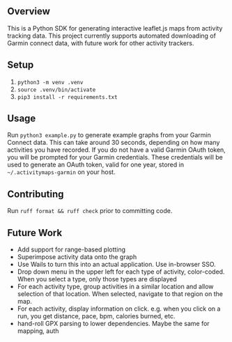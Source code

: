 ## Overview
This is a Python SDK for generating interactive leaflet.js maps from activity tracking data. This project currently supports automated downloading of Garmin connect data, with future work for other activity trackers.

## Setup
1. `python3 -m venv .venv`
2. `source .venv/bin/activate`
3. `pip3 install -r requirements.txt`

## Usage
Run `python3 example.py` to generate example graphs from your Garmin Connect data. This can take around 30 seconds, depending on how many activities you have recorded. If you do not have a valid Garmin OAuth token, you will be prompted for your Garmin credentials. These credentials will be used to generate an OAuth token, valid for one year, stored in `~/.activitymaps-garmin` on your host.

## Contributing
Run `ruff format && ruff check` prior to committing code.


## Future Work
- Add support for range-based plotting
- Superimpose activity data onto the graph
- Use Wails to turn this into an actual application. Use in-browser SSO.
- Drop down menu in the upper left for each type of activity, color-coded. When you select a type, only those types are displayed
- For each activity type, group activities in a similar location and allow selection of that location. When selected, navigate to that region on the map.
- For each activity, display information on click. e.g. when you click on a run, you get distance, pace, bpm, calories burned, etc. 
- hand-roll GPX parsing to lower dependencies. Maybe the same for mapping, auth